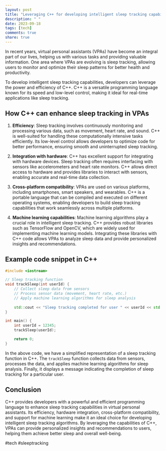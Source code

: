 ```yaml
---
layout: post
title: "Leveraging C++ for developing intelligent sleep tracking capabilities in virtual personal assistants"
description: " "
date: 2023-09-18
tags: [tech]
comments: true
share: true
---
```


In recent years, virtual personal assistants (VPAs) have become an integral part of our lives, helping us with various tasks and providing valuable information. One area where VPAs are evolving is sleep tracking, allowing users to monitor and optimize their sleep patterns for better health and productivity.

To develop intelligent sleep tracking capabilities, developers can leverage the power and efficiency of C++. C++ is a versatile programming language known for its speed and low-level control, making it ideal for real-time applications like sleep tracking.

## How C++ can enhance sleep tracking in VPAs

1. **Efficiency**: Sleep tracking involves continuously monitoring and processing various data, such as movement, heart rate, and sound. C++ is well-suited for handling these computationally intensive tasks efficiently. Its low-level control allows developers to optimize code for better performance, ensuring smooth and uninterrupted sleep tracking.

2. **Integration with hardware**: C++ has excellent support for integrating with hardware devices. Sleep tracking often requires interfacing with sensors like accelerometers and heart rate monitors. C++ allows direct access to hardware and provides libraries to interact with sensors, enabling accurate and real-time data collection.

3. **Cross-platform compatibility**: VPAs are used on various platforms, including smartphones, smart speakers, and wearables. C++ is a portable language that can be compiled and executed on different operating systems, enabling developers to build sleep tracking capabilities that work seamlessly across multiple platforms.

4. **Machine learning capabilities**: Machine learning algorithms play a crucial role in intelligent sleep tracking. C++ provides robust libraries such as TensorFlow and OpenCV, which are widely used for implementing machine learning models. Integrating these libraries with C++ code allows VPAs to analyze sleep data and provide personalized insights and recommendations.

## Example code snippet in C++

```cpp
#include <iostream>

// Sleep tracking function
void trackSleep(int userId) {
    // Collect sleep data from sensors
    // Process sensor data (movement, heart rate, etc.)
    // Apply machine learning algorithms for sleep analysis
    
    std::cout << "Sleep tracking completed for user " << userId << std::endl;
}

int main() {
    int userId = 12345;
    trackSleep(userId);

    return 0;
}
```

In the above code, we have a simplified representation of a sleep tracking function in C++. The `trackSleep` function collects data from sensors, processes the data, and applies machine learning algorithms for sleep analysis. Finally, it displays a message indicating the completion of sleep tracking for a particular user.

## Conclusion

C++ provides developers with a powerful and efficient programming language to enhance sleep tracking capabilities in virtual personal assistants. Its efficiency, hardware integration, cross-platform compatibility, and support for machine learning make it an ideal choice for developing intelligent sleep tracking algorithms. By leveraging the capabilities of C++, VPAs can provide personalized insights and recommendations to users, helping them achieve better sleep and overall well-being.

#tech #sleeptracking